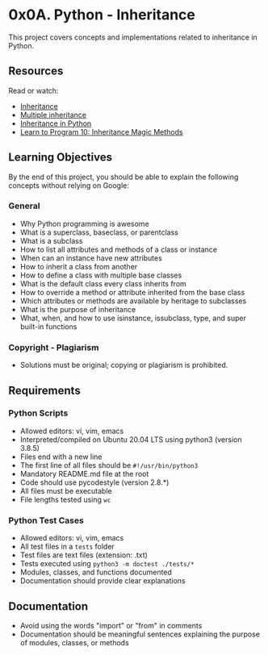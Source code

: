 # 0x0A. Python - Inheritance
This project covers concepts and implementations related to inheritance in Python.

## Resources

Read or watch:
- [Inheritance](link)
- [Multiple inheritance](link)
- [Inheritance in Python](link)
- [Learn to Program 10: Inheritance Magic Methods](link)

## Learning Objectives

By the end of this project, you should be able to explain the following concepts without relying on Google:

### General
- Why Python programming is awesome
- What is a superclass, baseclass, or parentclass
- What is a subclass
- How to list all attributes and methods of a class or instance
- When can an instance have new attributes
- How to inherit a class from another
- How to define a class with multiple base classes
- What is the default class every class inherits from
- How to override a method or attribute inherited from the base class
- Which attributes or methods are available by heritage to subclasses
- What is the purpose of inheritance
- What, when, and how to use isinstance, issubclass, type, and super built-in functions

### Copyright - Plagiarism
- Solutions must be original; copying or plagiarism is prohibited.

## Requirements

### Python Scripts
- Allowed editors: vi, vim, emacs
- Interpreted/compiled on Ubuntu 20.04 LTS using python3 (version 3.8.5)
- Files end with a new line
- The first line of all files should be `#!/usr/bin/python3`
- Mandatory README.md file at the root
- Code should use pycodestyle (version 2.8.*)
- All files must be executable
- File lengths tested using `wc`

### Python Test Cases
- Allowed editors: vi, vim, emacs
- All test files in a `tests` folder
- Test files are text files (extension: .txt)
- Tests executed using `python3 -m doctest ./tests/*`
- Modules, classes, and functions documented
- Documentation should provide clear explanations

## Documentation

- Avoid using the words "import" or "from" in comments
- Documentation should be meaningful sentences explaining the purpose of modules, classes, or methods
